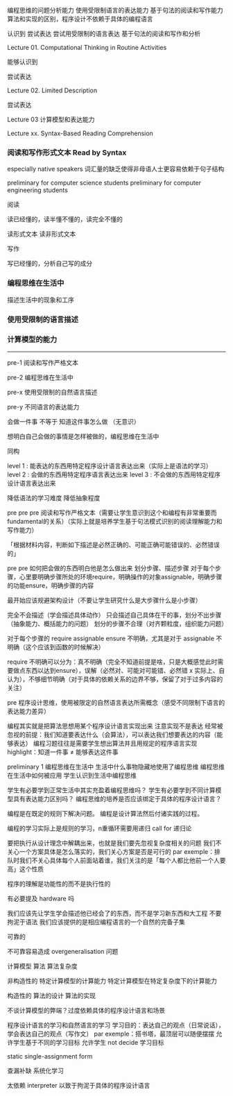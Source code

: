 编程思维的问题分析能力
使用受限制语言的表达能力
基于句法的阅读和写作能力
算法和实现的区别，程序设计不依赖于具体的编程语言

认识到
尝试表达
尝试用受限制的语言表达
基于句法的阅读和写作和分析

Lecture 01. Computational Thinking in Routine Activities

能够认识到

尝试表达

Lecture 02. Limited Description

尝试表达

Lecture 03 计算模型和表达能力

Lecture xx. Syntax-Based Reading Comprehension

### 阅读和写作形式文本 Read by Syntax

especially native speakers
词汇量的缺乏使得非母语人士更容易依赖于句子结构


preliminary for computer science students
preliminary for computer engineering students


阅读

读已经懂的，读半懂不懂的，读完全不懂的

读形式文本
读非形式文本

写作

写已经懂的，分析自己写的成分

### 编程思维在生活中

描述生活中的现象和工序

### 使用受限制的语言描述

### 计算模型的能力

---

pre-1 阅读和写作严格文本



pre-2 编程思维在生活中

pre-x 使用受限制的自然语言描述

pre-y 不同语言的表达能力

会做一件事 不等于 知道这件事怎么做 （无意识）

想明白自己会做的事情是怎样被做的，编程思维在生活中

同构


level 1 : 能表达的东西用特定程序设计语言表达出来（实际上是语法的学习）
level 2 : 会做的东西用特定程序语言表达出来
level 3 : 不会做的东西用特定程序设计语言表达出来


降低语法的学习难度
降低抽象程度


pre pre pre 阅读和写作严格文本（需要让学生意识到这个和编程有非常重要而fundamental的关系）（实际上就是培养学生基于句法模式识别的阅读理解能力和写作能力）

「根据材料内容，判断如下描述是必然正确的、可能正确可能错误的、必然错误的」

pre pre 如何把会做的东西明白他是怎么做出来
划分步骤、描述步骤
对于每个步骤，心里要明确步骤所处的环境require，明确操作的对象assignable，明确步骤的功能ensure，明确步骤的内容

最开始应该规避架构设计（不要让学生研究什么是大步骤什么是小步骤）


完全不会描述（学会描述具体动作）
只会描述自己具体在干的事，划分不出步骤（抽象能力、概括能力的问题）
划分的步骤不合理（对齐颗粒度，组织能力问题）

对于每个步骤的 require assignable ensure 不明确，尤其是对于 assignable 不明确（这个应该到函数的时候解决）

require 不明确可以分为：真不明确（完全不知道前提是啥，只是大概感觉此时需要做点东西以达到ensure），误解（必然对、可能对可能错、必然错 x 实际上、自认为），不够细节明确（对于具体的依赖关系的边界不够，保留了对于过多内容的关注）




pre 程序设计思维，使用被限定的自然语言表达所需概念（感受不同限制下语言的表达能力差异）




编程其实就是把算法思想用某个程序设计语言实现出来
注意实现不是表达
经常被忽视的前提：我们知道要表达什么（会算法），可以表达我们想要表达的内容（能够表达）
编程习题往往是需要学生想出算法并且用规定的程序语言实现
highlight：知道一件事 ≠ 能够表达这件事

preliminary 1 编程思维在生活中
生活中什么事物隐藏地使用了编程思维
编程思维在生活中如何被应用
学生认识到生活中编程思维


学生有必要学到正常生活中其实充盈着编程思维吗？
学生有必要学到不同计算模型具有表达能力区别吗？
编程思维的培养是否应该绑定于具体的程序设计语言？


编程是在既定的规则下解决问题。
编程是设计算法然后付诸实践的过程。



编程的学习实际上是规则的学习，n重循环需要用递归 call for 递归论

要把执行从设计理念中解耦出来，也就是我们要先忽视复杂度相关的问题
我们不关心一个方案具体是怎么落实的，我们关心方案是否是可行的
par exemple：排队时我们不关心具体每个人前面站着谁，我们关注的是「每个人都比他前一个人要高」这个性质

程序的理解是功能性的而不是执行性的

有必要提及 hardware 吗

我们应该先让学生学会描述他已经会了的东西，而不是学习新东西和大工程
不要拘泥于语法
我们应该提供的是相应编程语言的一个自然的完备子集

可靠的

不可靠容易造成 overgeneralisation 问题

计算模型 算法 算法复杂度

非构造性的
特定计算模型的计算能力
特定计算模型在特定复杂度下的计算能力

构造性的
算法的设计
算法的实现

不谈计算模型的弊端？过度依赖具体的程序设计语言和场景

程序设计语言的学习和自然语言的学习
学习目的：表达自己的观点（日常说话），学会表达自己的观点（写作文）
par exemple：搭书塔，最顶层可以随便摆摆
允许学生基于不同的学习目标
允许学生 not decide 学习目标

static single-assignment form

查漏补缺
系统化学习

太依赖 interpreter 以致于拘泥于具体的程序设计语言